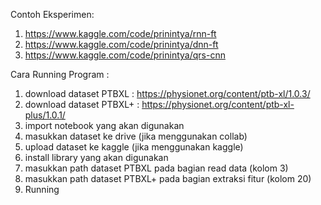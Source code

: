 Contoh Eksperimen:
1. https://www.kaggle.com/code/prinintya/rnn-ft
2. https://www.kaggle.com/code/prinintya/dnn-ft
3. https://www.kaggle.com/code/prinintya/qrs-cnn


Cara Running Program :
1. download dataset PTBXL : https://physionet.org/content/ptb-xl/1.0.3/
2. download dataset PTBXL+ : https://physionet.org/content/ptb-xl-plus/1.0.1/
3. import notebook yang akan digunakan
4. masukkan dataset ke drive (jika menggunakan collab)
5. upload dataset ke kaggle (jika menggunakan kaggle)
6. install library yang akan digunakan
7. masukkan path dataset PTBXL pada bagian read data (kolom 3)
8. masukkan path dataset PTBXL+ pada bagian extraksi fitur (kolom 20)
9. Running
